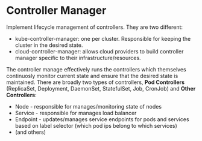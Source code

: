# Controller Manager

 Implement lifecycle management of controllers. They are two different:

 - kube-controller-manager: one per cluster. Responsible for keeping the cluster in the desired state.
 - cloud-controller-manager: allows cloud providers to build controller manager specific to their infrastructure/resources.

The controller manage effectively runs the controllers which themselves continuosly monitor current state and ensure that the desired state is maintained. There are broadly two types of controllers, **Pod Controllers** (ReplicaSet, Deployment, DaemonSet, StatefulSet, Job, CronJob) and **Other Controllers**:

 - Node - responsible for manages/monitoring state of nodes
 - Service - responsible for manages load balancer
 - Endpoint - updates/manages service endpoints for pods and services based on label selector (which pod ips belong to which services)
 - (and others)



